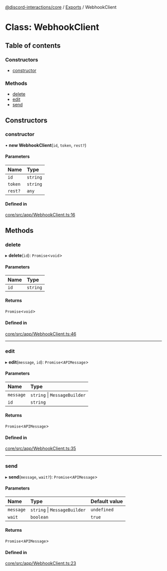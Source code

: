 [@discord-interactions/core](../README.md) / [Exports](../modules.md) / WebhookClient

# Class: WebhookClient

## Table of contents

### Constructors

- [constructor](WebhookClient.md#constructor)

### Methods

- [delete](WebhookClient.md#delete)
- [edit](WebhookClient.md#edit)
- [send](WebhookClient.md#send)

## Constructors

### constructor

• **new WebhookClient**(`id`, `token`, `rest?`)

#### Parameters

| Name | Type |
| :------ | :------ |
| `id` | `string` |
| `token` | `string` |
| `rest?` | `any` |

#### Defined in

[core/src/app/WebhookClient.ts:16](https://github.com/ssMMiles/interactions.ts/blob/df1cc9e/packages/core/src/app/WebhookClient.ts#L16)

## Methods

### delete

▸ **delete**(`id`): `Promise`<`void`\>

#### Parameters

| Name | Type |
| :------ | :------ |
| `id` | `string` |

#### Returns

`Promise`<`void`\>

#### Defined in

[core/src/app/WebhookClient.ts:46](https://github.com/ssMMiles/interactions.ts/blob/df1cc9e/packages/core/src/app/WebhookClient.ts#L46)

___

### edit

▸ **edit**(`message`, `id`): `Promise`<`APIMessage`\>

#### Parameters

| Name | Type |
| :------ | :------ |
| `message` | `string` \| `MessageBuilder` |
| `id` | `string` |

#### Returns

`Promise`<`APIMessage`\>

#### Defined in

[core/src/app/WebhookClient.ts:35](https://github.com/ssMMiles/interactions.ts/blob/df1cc9e/packages/core/src/app/WebhookClient.ts#L35)

___

### send

▸ **send**(`message`, `wait?`): `Promise`<`APIMessage`\>

#### Parameters

| Name | Type | Default value |
| :------ | :------ | :------ |
| `message` | `string` \| `MessageBuilder` | `undefined` |
| `wait` | `boolean` | `true` |

#### Returns

`Promise`<`APIMessage`\>

#### Defined in

[core/src/app/WebhookClient.ts:23](https://github.com/ssMMiles/interactions.ts/blob/df1cc9e/packages/core/src/app/WebhookClient.ts#L23)

